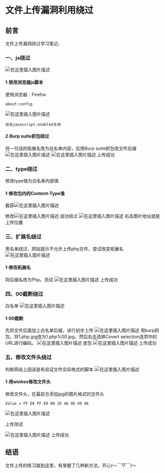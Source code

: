 # 文件上传漏洞利用绕过

## 前言

文件上传漏洞绕过学习笔记、

### 一、js绕过

![&#x5728;&#x8FD9;&#x91CC;&#x63D2;&#x5165;&#x56FE;&#x7247;&#x63CF;&#x8FF0;](https://img-blog.csdnimg.cn/20200925115612809.png?x-oss-process=image/watermark,type_ZmFuZ3poZW5naGVpdGk,shadow_10,text_aHR0cHM6Ly9ibG9nLmNzZG4ubmV0L1lJR0FPWVU=,size_16,color_FFFFFF,t_70#pic_center)

#### 1·禁用浏览器js脚本

使用浏览器：Firefox

```text
about:config
```

![&#x5728;&#x8FD9;&#x91CC;&#x63D2;&#x5165;&#x56FE;&#x7247;&#x63CF;&#x8FF0;](https://img-blog.csdnimg.cn/20200925114441436.png?x-oss-process=image/watermark,type_ZmFuZ3poZW5naGVpdGk,shadow_10,text_aHR0cHM6Ly9ibG9nLmNzZG4ubmV0L1lJR0FPWVU=,size_16,color_FFFFFF,t_70#pic_center)

```text
双击javascript.enabled关闭
```

#### 2·Burp suite抓包绕过

将一句话的拓展名改为白名单内容，后用Burp suite抓包改文件后缀 ![&#x5728;&#x8FD9;&#x91CC;&#x63D2;&#x5165;&#x56FE;&#x7247;&#x63CF;&#x8FF0;](https://img-blog.csdnimg.cn/20200925120118696.png?x-oss-process=image/watermark,type_ZmFuZ3poZW5naGVpdGk,shadow_10,text_aHR0cHM6Ly9ibG9nLmNzZG4ubmV0L1lJR0FPWVU=,size_16,color_FFFFFF,t_70#pic_center) ![&#x5728;&#x8FD9;&#x91CC;&#x63D2;&#x5165;&#x56FE;&#x7247;&#x63CF;&#x8FF0;](https://img-blog.csdnimg.cn/20200925120135908.png#pic_center) 上传成功

### 二、type绕过

修改type值为白名单内部值

#### 1·修改包内的Content-Type值

截获![&#x5728;&#x8FD9;&#x91CC;&#x63D2;&#x5165;&#x56FE;&#x7247;&#x63CF;&#x8FF0;](https://img-blog.csdnimg.cn/20200925121017363.png?x-oss-process=image/watermark,type_ZmFuZ3poZW5naGVpdGk,shadow_10,text_aHR0cHM6Ly9ibG9nLmNzZG4ubmV0L1lJR0FPWVU=,size_16,color_FFFFFF,t_70#pic_center)

修改![&#x5728;&#x8FD9;&#x91CC;&#x63D2;&#x5165;&#x56FE;&#x7247;&#x63CF;&#x8FF0;](https://img-blog.csdnimg.cn/20200925121055152.png?x-oss-process=image/watermark,type_ZmFuZ3poZW5naGVpdGk,shadow_10,text_aHR0cHM6Ly9ibG9nLmNzZG4ubmV0L1lJR0FPWVU=,size_16,color_FFFFFF,t_70#pic_center) 成功绕过 ![&#x5728;&#x8FD9;&#x91CC;&#x63D2;&#x5165;&#x56FE;&#x7247;&#x63CF;&#x8FF0;](https://img-blog.csdnimg.cn/20200925121317112.png?x-oss-process=image/watermark,type_ZmFuZ3poZW5naGVpdGk,shadow_10,text_aHR0cHM6Ly9ibG9nLmNzZG4ubmV0L1lJR0FPWVU=,size_16,color_FFFFFF,t_70#pic_center) 右击图片地址就是上传位置

### 三、扩展名绕过

黑名单绕过，网站提示不允许上传php文件，尝试改变拓展名 ![&#x5728;&#x8FD9;&#x91CC;&#x63D2;&#x5165;&#x56FE;&#x7247;&#x63CF;&#x8FF0;](https://img-blog.csdnimg.cn/20200925122408707.png?x-oss-process=image/watermark,type_ZmFuZ3poZW5naGVpdGk,shadow_10,text_aHR0cHM6Ly9ibG9nLmNzZG4ubmV0L1lJR0FPWVU=,size_16,color_FFFFFF,t_70#pic_center)

#### 1·修改拓展名

将后缀名改为Php，测试 ![&#x5728;&#x8FD9;&#x91CC;&#x63D2;&#x5165;&#x56FE;&#x7247;&#x63CF;&#x8FF0;](https://img-blog.csdnimg.cn/20200925122545340.png?x-oss-process=image/watermark,type_ZmFuZ3poZW5naGVpdGk,shadow_10,text_aHR0cHM6Ly9ibG9nLmNzZG4ubmV0L1lJR0FPWVU=,size_16,color_FFFFFF,t_70#pic_center) 上传成功

### 四、00截断绕过

白名单 ![&#x5728;&#x8FD9;&#x91CC;&#x63D2;&#x5165;&#x56FE;&#x7247;&#x63CF;&#x8FF0;](https://img-blog.csdnimg.cn/20200925123114145.png?x-oss-process=image/watermark,type_ZmFuZ3poZW5naGVpdGk,shadow_10,text_aHR0cHM6Ly9ibG9nLmNzZG4ubmV0L1lJR0FPWVU=,size_16,color_FFFFFF,t_70#pic_center)

#### 1·00截断

先将文件后面加上白名单后缀，进行初步上传 ![&#x5728;&#x8FD9;&#x91CC;&#x63D2;&#x5165;&#x56FE;&#x7247;&#x63CF;&#x8FF0;](https://img-blog.csdnimg.cn/20200925123549715.png?x-oss-process=image/watermark,type_ZmFuZ3poZW5naGVpdGk,shadow_10,text_aHR0cHM6Ly9ibG9nLmNzZG4ubmV0L1lJR0FPWVU=,size_16,color_FFFFFF,t_70#pic_center) 用burp抓包，将1.php.jpg改为1.php%00.jpg，然后右击选择Covert selection选项中的URL进行编码。 ![&#x5728;&#x8FD9;&#x91CC;&#x63D2;&#x5165;&#x56FE;&#x7247;&#x63CF;&#x8FF0;](https://img-blog.csdnimg.cn/20200925123838343.png?x-oss-process=image/watermark,type_ZmFuZ3poZW5naGVpdGk,shadow_10,text_aHR0cHM6Ly9ibG9nLmNzZG4ubmV0L1lJR0FPWVU=,size_16,color_FFFFFF,t_70#pic_center) 放包 ![&#x5728;&#x8FD9;&#x91CC;&#x63D2;&#x5165;&#x56FE;&#x7247;&#x63CF;&#x8FF0;](https://img-blog.csdnimg.cn/20200925123943249.png?x-oss-process=image/watermark,type_ZmFuZ3poZW5naGVpdGk,shadow_10,text_aHR0cHM6Ly9ibG9nLmNzZG4ubmV0L1lJR0FPWVU=,size_16,color_FFFFFF,t_70#pic_center) 上传成功

### 五、修改文件头绕过

判断网站上因该是有验证文件实际格式的脚本 ![&#x5728;&#x8FD9;&#x91CC;&#x63D2;&#x5165;&#x56FE;&#x7247;&#x63CF;&#x8FF0;](https://img-blog.csdnimg.cn/20200925124734872.png?x-oss-process=image/watermark,type_ZmFuZ3poZW5naGVpdGk,shadow_10,text_aHR0cHM6Ly9ibG9nLmNzZG4ubmV0L1lJR0FPWVU=,size_16,color_FFFFFF,t_70#pic_center)

#### 1·用winhex修改文件头

修改文件头，在最前方添加jpg的图片格式的文件头

```text
Value = FF D8 FF E0 00 10 4A 46 49 46
```

![&#x5728;&#x8FD9;&#x91CC;&#x63D2;&#x5165;&#x56FE;&#x7247;&#x63CF;&#x8FF0;](https://img-blog.csdnimg.cn/20200925130749602.png?x-oss-process=image/watermark,type_ZmFuZ3poZW5naGVpdGk,shadow_10,text_aHR0cHM6Ly9ibG9nLmNzZG4ubmV0L1lJR0FPWVU=,size_16,color_FFFFFF,t_70#pic_center)

上传测试

![&#x5728;&#x8FD9;&#x91CC;&#x63D2;&#x5165;&#x56FE;&#x7247;&#x63CF;&#x8FF0;](https://img-blog.csdnimg.cn/20200925125321736.png?x-oss-process=image/watermark,type_ZmFuZ3poZW5naGVpdGk,shadow_10,text_aHR0cHM6Ly9ibG9nLmNzZG4ubmV0L1lJR0FPWVU=,size_16,color_FFFFFF,t_70#pic_center) 上传成功

## 结语

文件上传的练习就到这里，有掌握了几种新方法，开心\(～￣▽￣\)～


